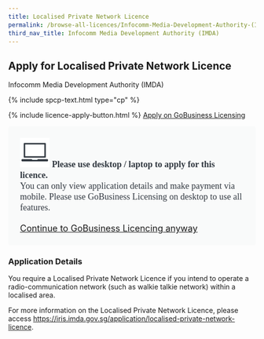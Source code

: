 ```yaml
---
title: Localised Private Network Licence
permalink: /browse-all-licences/Infocomm-Media-Development-Authority-(IMDA)/Localised-Private-Network-Licence
third_nav_title: Infocomm Media Development Authority (IMDA)
---
```


## Apply for Localised Private Network Licence

Infocomm Media Development Authority (IMDA)

{% include spcp-text.html type="cp" %}

{% include licence-apply-button.html %}
<a class="btn" id = "desktopNotice" href="https://licence1.business.gov.sg/feportal/web/frontier/eAdvisor?redirection=true&selectedLicenceIds=32" target="_blank" rel="noopener">Apply on GoBusiness Licensing</a>
<div id = "mobileNotice" style="background: #F9FAFA; border-radius: 5px; width: auto; height: auto; padding: 24px 24px; font-size: 18px; color: #313840;">
<img src="/images/laptop.svg" alt="" style="height: 60px; width: 60px; margin-left: 0px;">
<span style="font-weight: bold; font-family: hknova-bold; font-size: 18px; ">Please use desktop / laptop to apply for this licence.</span><br>
<span style="font-family: hknova-regular;">You can only view application details and make payment via mobile. Please use GoBusiness Licensing on desktop to use all features.</span><br><br>
<a id="mobileNotice" href="https://licence1.business.gov.sg/feportal/web/frontier/eAdvisor?redirection=true&selectedLicenceIds=32" target="_blank" rel="noopener">Continue to GoBusiness Licencing anyway</a>
</div>

<H3>Application Details</H3>

<p>You require a Localised Private Network Licence if you intend to operate a radio-communication network (such as walkie talkie network) within a localised area.
</p><p>
For more information on the Localised Private Network Licence, please access <a href="https://iris.imda.gov.sg/application/localised-private-network-licence">https://iris.imda.gov.sg/application/localised-private-network-licence</a>.
</p>
